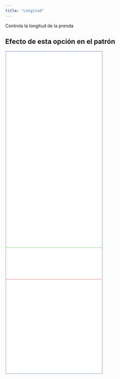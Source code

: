 ```yaml
---
title: "Longitud"
---
```


Controla la longitud de la prenda

## Efecto de esta opción en el patrón

![Esta imagen muestra el efecto de esta opción superponiendo varias variantes que tienen un valor diferente para esta opción](tiberius_length_sample.svg "Efecto de esta opción en el patrón")
